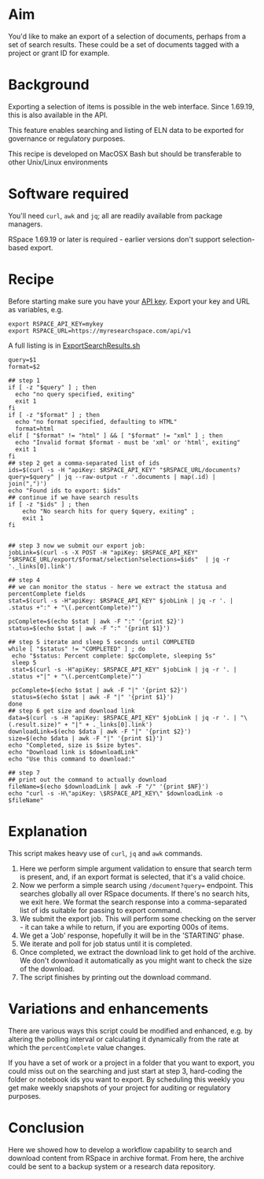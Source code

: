 # Aim

You'd like to make an export of a selection of documents, perhaps from a set of search results.
These could be a set of documents tagged with a project or grant ID for example.

# Background

Exporting a selection of items is possible in the web interface. Since 1.69.19, this is also available in the API.

This feature enables searching and listing of ELN data to be exported for governance or regulatory purposes.

This recipe is developed on MacOSX Bash but should be transferable to other Unix/Linux environments

# Software required

You'll need `curl`, `awk` and `jq`; all are readily available from package managers.

RSpace 1.69.19 or later is required - earlier versions don't support selection-based export.

# Recipe

Before starting make sure you have your [API key](https://researchspace.helpdocs.io/article/v0dxtfvj7u-rspace-api-introduction). Export your key and URL as variables, e.g.


    export RSPACE_API_KEY=mykey
    export RSPACE_URL=https://myresearchspace.com/api/v1

A full listing is in [ExportSearchResults.sh](ExportSearchResults.sh)

```
query=$1
format=$2

## step 1
if [ -z "$query" ] ; then
  echo "no query specified, exiting"
  exit 1
fi
if [ -z "$format" ] ; then
  echo "no format specified, defaulting to HTML"
  format=html
elif [ "$format" != "html" ] && [ "$format" != "xml" ] ; then
  echo "Invalid format $format - must be 'xml' or 'html', exiting"
  exit 1
fi
## step 2 get a comma-separated list of ids
ids=$(curl -s -H "apiKey: $RSPACE_API_KEY" "$RSPACE_URL/documents?query=$query" | jq --raw-output -r '.documents | map(.id) | join(",")')
echo "Found ids to export: $ids"
## continue if we have search results
if [ -z "$ids" ] ; then
	echo "No search hits for query $query, exiting" ;
	exit 1
fi


## step 3 now we submit our export job:
jobLink=$(curl -s -X POST -H "apiKey: $RSPACE_API_KEY" "$RSPACE_URL/export/$format/selection?selections=$ids"  | jq -r '._links[0].link')

## step 4
## we can monitor the status - here we extract the statusa and percentComplete fields
stat=$(curl -s -H"apiKey: $RSPACE_API_KEY" $jobLink | jq -r '. | .status +":" + "\(.percentComplete)"')

pcComplete=$(echo $stat | awk -F ":" '{print $2}')
status=$(echo $stat | awk -F ":" '{print $1}')

## step 5 iterate and sleep 5 seconds until COMPLETED
while [ "$status" != "COMPLETED" ] ; do
 echo "$status: Percent complete: $pcComplete, sleeping 5s"
 sleep 5
 stat=$(curl -s -H"apiKey: $RSPACE_API_KEY" $jobLink | jq -r '. | .status +"|" + "\(.percentComplete)"')

 pcComplete=$(echo $stat | awk -F "|" '{print $2}')
 status=$(echo $stat | awk -F "|" '{print $1}')
done
## step 6 get size and download link
data=$(curl -s -H "apiKey: $RSPACE_API_KEY" $jobLink | jq -r '. | "\(.result.size)" + "|" + ._links[0].link')
downloadLink=$(echo $data | awk -F "|" '{print $2}')
size=$(echo $data | awk -F "|" '{print $1}')
echo "Completed, size is $size bytes".
echo "Download link is $downloadLink"
echo "Use this command to download:"

## step 7
## print out the command to actually download
fileName=$(echo $downloadLink | awk -F "/" '{print $NF}')
echo "curl -s -H\"apiKey: \$RSPACE_API_KEY\" $downloadLink -o $fileName"
```

# Explanation

This script makes heavy use of `curl`, `jq` and `awk` commands. 

1. Here we perform simple argument validation to ensure that search term is present, and, if an export format is selected, that it's a valid choice.
2. Now we perform a simple search using `/document?query=` endpoint. This searches globally all over RSpace documents. 
If there's no search hits, we exit here. We format the search response into a comma-separated list of ids suitable for passing to export command.
3. We submit the export job. This will perform some checking on the server - it can take a while to return, if you are exporting 000s of items.
4. We get a 'Job' response, hopefully it will be in the 'STARTING' phase.
5. We iterate and poll for job status until it is completed.
6. Once completed, we extract the download link to get hold of the archive. We don't download it automatically as you might want to check the size of the download.
7. The script finishes by printing out the download command.

# Variations and enhancements

There are various ways this script could be modified and enhanced, e.g. by altering the polling interval or calculating it dynamically from the rate at which the `percentComplete` value changes. 

If you have a set of work or a project in a folder that you want to export, you could miss out on the searching and just start at step 3, hard-coding the folder or notebook ids you want to export. By scheduling this weekly you get make weekly snapshots of your project for auditing or regulatory purposes. 

# Conclusion

Here we showed how to develop a workflow capability to search and download content from RSpace in archive format. From here, the archive  could be sent to a backup system or a research data repository.
